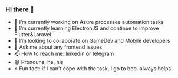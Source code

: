 ### Hi there 👋

- 🔭 I’m currently working on Azure processes automation tasks
- 🌱 I’m currently learning ElectronJS and continue to improve Flutter&Laravel 
- 👯 I’m looking to collaborate on GameDev and Mobile developers
- 💬 Ask me about any frontend issues
- 📫 How to reach me: linkedin or telegram
- 😄 Pronouns: he, his
- ⚡ Fun fact: if I can't cope with the task, I go to bed. always helps.

